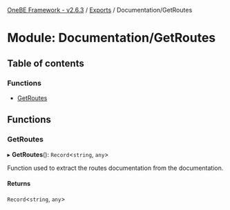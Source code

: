 [OneBE Framework - v2.6.3](../README.md) / [Exports](../modules.md) / Documentation/GetRoutes

# Module: Documentation/GetRoutes

## Table of contents

### Functions

- [GetRoutes](Documentation_GetRoutes.md#getroutes)

## Functions

### GetRoutes

▸ **GetRoutes**(): `Record`<`string`, `any`\>

Function used to extract the routes documentation from the documentation.

#### Returns

`Record`<`string`, `any`\>
